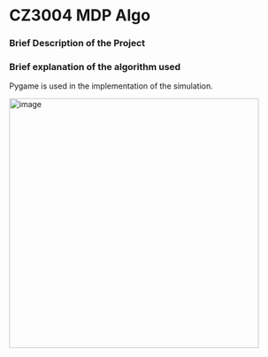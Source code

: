# CZ3004 MDP Algo
### Brief Description of the Project


### Brief explanation of the algorithm used
<p>Pygame is used in the implementation of the simulation.</p> 
<img width="451" alt="image" src="https://user-images.githubusercontent.com/90826642/236814082-a0082260-aa63-4d69-9a72-7f9a195d30c1.png">
